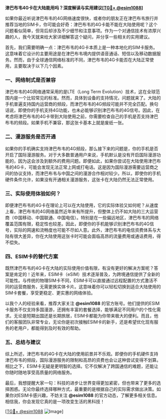 **津巴布韦4G卡在大陆能用吗？深度解读与实用建议[[TG💪+ @esim1088](https://t.me/s/esim1088)]**

如果你最近听说津巴布韦的4G网络速度很快，或者你的朋友正在津巴布韦旅行并推荐当地的SIM卡，你可能会好奇：津巴布韦的4G卡能不能在大陆使用呢？这个问题看似简单，但背后却涉及不少细节和注意事项。作为一个对通信技术有浓厚兴趣的人，我今天就来给大家详细解答这个疑问，并分享一些相关的实用建议。

首先，我们需要明确一点：津巴布韦的4G卡本质上是一种本地化的SIM卡服务。这意味着它设计的主要用途是在津巴布韦境内提供语音通话、短信以及移动数据服务。然而，由于全球通信网络标准的不同，津巴布韦的4G卡能否在大陆正常使用，主要取决于以下几个因素。

### 一、网络制式是否兼容

津巴布韦的4G网络通常采用的是LTE（Long Term Evolution）技术，这在全球范围内是一个比较常见的标准。然而，具体到设备的支持情况，问题就来了。大陆的手机普遍支持国内运营商的频段，而津巴布韦的4G频段可能并不完全匹配。换句话说，即使你的手机支持4G功能，也未必能够识别津巴布韦的4G信号。因此，在考虑将津巴布韦的4G卡带到大陆使用之前，你需要检查自己的手机是否支持津巴布韦的频段。如果手机不兼容，那这张卡基本上就是废纸一张。

### 二、漫游服务是否开通

如果你的手机确实支持津巴布韦的4G频段，那么接下来的问题是，你的手机是否开启了国际漫游服务。对于大多数普通用户来说，手机默认是没有开启国际漫游功能的，因为这会涉及到额外的费用问题。即便如此，如果你尝试在大陆使用津巴布韦的4G卡，可能会发现无法正常上网或打电话。这是因为国际漫游需要运营商之间的协议支持，而津巴布韦与中国之间的漫游合作相对较少。所以，即使你的手机硬件条件允许，如果没有开通相关漫游服务，这张卡在大陆仍然无法正常使用。

### 三、实际使用体验如何？

即便津巴布韦的4G卡在理论上可以在大陆使用，它的实际体验又如何呢？从速度上看，津巴布韦的4G网络虽然近年来有所提升，但整体上仍不如大陆的三大运营商（中国移动、中国联通、中国电信）。特别是在一些偏远地区，津巴布韦的网络覆盖范围有限，稳定性也较差。因此，即便你的手机能够识别津巴布韦的4G信号，实际的网速和流畅度也可能不尽如人意。此外，津巴布韦的电信资费体系与大陆有很大差异，你在大陆使用这张卡时可能会面临高昂的流量费用或通话费用，得不偿失。

### 四、ESIM卡的替代方案

既然津巴布韦的4G卡在大陆的实际使用价值有限，有没有更好的解决方案呢？答案是肯定的！近年来，ESIM卡（eSIM）技术逐渐普及，为跨境通信提供了全新的可能性。与传统的物理SIM卡不同，ESIM卡可以直接通过远程配置的方式激活不同的运营商服务，无需更换实体卡片。这意味着你可以轻松切换到适合大陆使用的SIM卡套餐，享受更稳定、更实惠的网络体验。

以我个人的经验来看，推荐大家关注 **@esim1088** 的官方账号。他们提供的ESIM卡服务不仅支持多国漫游，还拥有丰富的套餐选择，能够满足不同用户的个性化需求。无论是短期出国还是长期旅居，ESIM卡都能为你带来极大的便利。而且，他们的客服团队非常专业，无论你是初次接触ESIM卡的新手，还是希望优化现有服务的老用户，都能得到及时有效的帮助。

### 五、总结与建议

综上所述，津巴布韦的4G卡在大陆的使用前景并不乐观。即便你的手机硬件支持津巴布韦的频段，国际漫游服务的限制和高昂的资费也会让这种尝试变得不划算。相比之下，ESIM卡无疑是更明智的选择。它不仅解决了跨国通信的难题，还能让你随时随地享受高质量的网络服务。

最后，我想提醒大家一句：科技的进步让世界变得更加紧密，但也带来了更多的选择困惑。无论你最终选择哪种方式，最重要的是根据自己的实际需求做出决策。如果你对ESIM卡感兴趣，不妨关注 **@esim1088** 的官方动态，了解更多相关信息。相信我，你会发现它真的是一项改变生活的黑科技！

[[TG💪+ @esim1088](https://t.me/s/esim1088) ![Image](https://i.postimg.cc/4NQfJmqS/Snipaste-2025-05-13-00-14-12.png)]